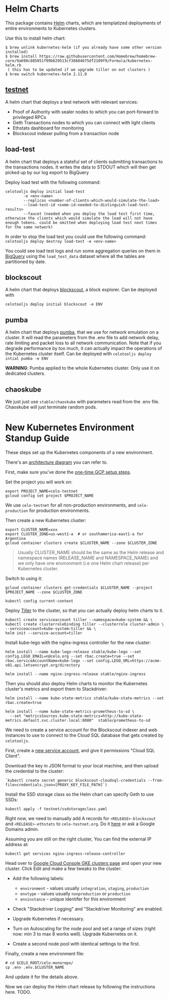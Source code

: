 # Helm Charts

This package contains [Helm](https://github.com/helm/helm#helm-in-a-handbasket) charts, which are templatized deployments of entire environments to Kubernetes clusters.

Use this to install helm chart:

```
$ brew unlink kubernetes-helm (if you already have some other version installed)
$ brew install https://raw.githubusercontent.com/Homebrew/homebrew-core/9a698c885051f99b629513cf38684675df2109f9/Formula/kubernetes-helm.rb
 ( this has to be updated if we upgrade tiller on out clusters )
$ brew switch kubernetes-helm 2.11.0
```

## [testnet](testnet/README.md)

A helm chart that deploys a test network with relevant services:

- Proof of Authority with sealer nodes to which you can port-forward to privileged RPCs
- Geth Transactions nodes to which you can connect with light clients
- Ethstats dashboard for monitoring
- Blockscout indexer pulling from a transaction node

## load-test

A helm chart that deploys a stateful set of clients submitting transactions to the transactions nodes. It writes the data to STDOUT which will then get picked up by our log export to BigQuery

Deploy load test with the following command:

```
celotooljs deploy initial load-test
        -e <env-name>
        --replicas <number-of-clients-which-would-simulate-the-load>
        --load-test-id <some-id-needed-to-distinguish-load-test-results>
        --faucet (needed when you deploy the load test first time, otherwise the clients which would simulate the load will not have enough tokens. could be omitted when deploying load test next times for the same network)
```

In order to stop the load test you could use the following command:
`celotooljs deploy destroy load-test -e <env-name>`

You could see load test logs and run some aggregation queries on them in [BigQuery](https://console.cloud.google.com/bigquery?project=celo-testnet) using the `load_test_data` dataset where all the tables are partitioned by date.

## blockscout

A helm chart that deploys [blockscout](https://github.com/poanetwork/blockscout), a block explorer. Can be deployed with

`celotooljs deploy initial blockscout -e ENV`

## pumba

A helm chart that deploys [pumba](https://github.com/alexei-led/pumba), that we use for network emulation on a cluster. It will read the parameters from the .env file to add network delay, rate limiting and packet loss to all network communication. Note that if you degrade performance by too much, it can actually impact the operations of the Kubernetes cluster itself. Can be deployed with `celotooljs deploy intial pumba -e ENV`

**WARNING**: Pumba applied to the whole Kubernetes cluster. Only use it on dedicated clusters.

## chaoskube

We just just use `stable/chaoskube` with parameters read from the .env file. Chaoskube will just terminate random pods.

# New Kubernetes Environment Standup Guide

These steps set up the Kubernetes components of a new environment.

There's an [architecture diagram](https://docs.google.com/presentation/d/1kIxqXddOS4ewnxhxyMbl9xRcE_CCld_JTBwn3HmnvQc/edit#slide=id.p) you can refer to.

First, make sure you've done the [one-time GCP setup steps](https://github.com/celo-org/bootnode/tree/master/engsetup#one-time-setup-for-google-cloud-platform).

Set the project you will work on:

```console
export PROJECT_NAME=celo-testnet
gcloud config set project $PROJECT_NAME
```

We use `celo-testnet` for all non-production environments, and `celo-production` for production environments.

Then create a new Kubernetes cluster:

```console
export CLUSTER_NAME=xxx
export CLUSTER_ZONE=us-west1-a  # or southamerica-east1-a for Argentina
gcloud container clusters create $CLUSTER_NAME --zone $CLUSTER_ZONE
```

> Usually CLUSTER_NAME should be the same as the Helm release and namespace names (RELEASE_NAME and NAMESPACE_NAME) and we only have one environment (i.e one Helm chart release) per Kubernetes cluster.

Switch to using it:

```console
gcloud container clusters get-credentials $CLUSTER_NAME --project $PROJECT_NAME --zone $CLUSTER_ZONE

kubectl config current-context
```

Deploy [Tiller](https://github.com/helm/helm#helm-in-a-handbasket) to the cluster, so that you can actually deploy helm charts to it.

```console
kubectl create serviceaccount tiller --namespace=kube-system && \
kubectl create clusterrolebinding tiller --clusterrole cluster-admin \
--serviceaccount=kube-system:tiller && \
helm init --service-account=tiller
```

Install kube-lego with the nginx-ingress controller for the new cluster:

```console
helm install --name kube-lego-release stable/kube-lego --set config.LEGO_EMAIL=n@celo.org --set rbac.create=true --set rbac.serviceAccountName=kube-lego --set config.LEGO_URL=https://acme-v01.api.letsencrypt.org/directory

helm install --name nginx-ingress-release stable/nginx-ingress
```

Then you should also deploy Helm charts to monitor the Kubernetes cluster's metrics and export them to Stackdriver:

```console
helm install --name kube-state-metrics stable/kube-state-metrics --set rbac.create=true

helm install --name kube-state-metrics-prometheus-to-sd \
  --set "metricsSources.kube-state-metrics=http://kube-state-metrics.default.svc.cluster.local:8080"  stable/prometheus-to-sd
```

We need to create a service account for the Blockscout indexer and web instances to use to connect to the Cloud SQL database that gets created by `celotooljs`.

First, create a [new service account](https://console.cloud.google.com/iam-admin/serviceaccounts/create?project=celo-testnet), and give it permissions
"Cloud SQL Client".

Download the key in JSON format to your local machine, and then upload the credential to the cluster:

```
`kubectl create secret generic blockscout-cloudsql-credentials --from-file=credentials.json=[PROXY_KEY_FILE_PATH]`)
```

Install the SSD storage class so the Helm chart can specify Geth to use SSDs:

```
kubectl apply -f testnet/ssdstorageclass.yaml
```

Right now, we need to manually add A records for `<RELEASE>-blockscout` and `<RELEASE>-ethstats` to `celo-testnet.org`. Do it [here](https://domains.google.com/registrar?hl=en#z=a&d=25067079,celo-testnet.org&chp=z,d) or ask a Google Domains admin.

Assuming you are still on the right cluster, You can find the external IP address at:

```
kubectl get services nginx-ingress-release-controller
```

Head over to [Google Cloud Console GKE clusters page](https://console.cloud.google.com/kubernetes/list?project=celo-testnet) and open your new cluster. Click Edit and make a few tweaks to the cluster:

- Add the following labels:

  - `environment` - values usually `integration`, `staging`, `production`
  - `envtype` - values usually `nonproduction` or `production`
  - `envinstance` - unique identifer for this environment

- Check "Stackdriver Logging" and "Stackdriver Monitoring" are enabled.

- Upgrade Kubernetes if necessary.

- Turn on Autoscaling for the node pool and set a range of sizes (right now: min 3 to max 8 works well). Upgrade Kubernetes on it.

- Create a second node pool with identical settings to the first.

Finally, create a new environment file:

```
# cd $CELO_ROOT/celo-monorepo/
cp .env .env.$CLUSTER_NAME
```

And update it for the details above.

Now we can deploy the Helm chart release by following the instructions here.
TODO.
